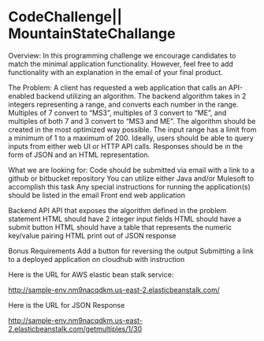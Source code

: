# CodeChallenge||  MountainStateChallange

Overview:
In this programming challenge we encourage candidates to match the minimal application functionality. However, feel free to add functionality with an explanation in the email of your final product.
 
The Problem:
A client has requested a web application that calls an API-enabled backend utilizing an algorithm.  The backend algorithm takes in 2 integers representing a range, and converts each number in the range. Multiples of 7 convert to “MS3”, multiples of 3 convert to “ME”, and multiples of both 7 and 3 convert to “MS3 and ME”.  The algorithm should be created in the most optimized way possible. The input range has a limit from a minimum of 1 to a maximum of 200. Ideally, users should be able to query inputs from either web UI or HTTP API calls.  Responses should be in the form of JSON and an HTML representation.
 
What we are looking for:
Code should be submitted via email with a link to a github or bitbucket repository
You can utilize either Java and/or Mulesoft to accomplish this task
Any special instructions for running the application(s) should be listed in the email
Front end web application

Backend API 
API that exposes the algorithm defined in the problem statement
HTML should have 2 integer input fields
HTML should have a submit button
HTML should have a table that represents the numeric key/value pairing
HTML print out of JSON response


Bonus Requirements
Add a button for reversing the output
Submitting a link to a deployed application on cloudhub with instruction


Here is the URL for AWS elastic bean stalk service:

http://sample-env.nm9nacqdkm.us-east-2.elasticbeanstalk.com/

Here is the URL for JSON Response

http://sample-env.nm9nacqdkm.us-east-2.elasticbeanstalk.com/getmultiples/1/30
